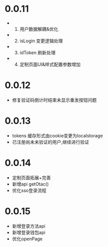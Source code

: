 
# 0.0.11
- 1. 用户数据解耦&优化 
- 2. isLogin 变更逻辑处理 
- 3. idToken 刷新处理 
- 4. 定制页面UI&样式配置参数增加 

# 0.0.12
- 修复验证码倒计时结束未显示重发按钮问题 

# 0.0.13
- tokens 缓存形式由cookie变更为localstorage 
- 已注册尚未未验证的用户,继续进行验证 

# 0.0.14
- 定制页面拓展+完善 
- 新增api getOtac() 
- 优化sso登录流程 

# 0.0.15
- 新增登录方法api 
- 新增登录钱包api 
- 优化openPage 
